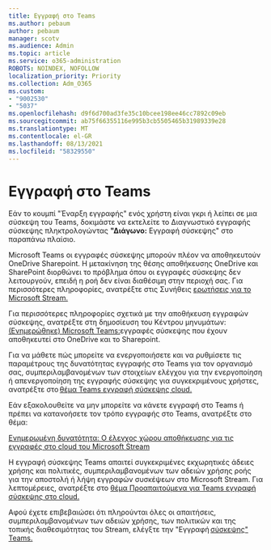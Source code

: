 ```yaml
---
title: Εγγραφή στο Teams
ms.author: pebaum
author: pebaum
manager: scotv
ms.audience: Admin
ms.topic: article
ms.service: o365-administration
ROBOTS: NOINDEX, NOFOLLOW
localization_priority: Priority
ms.collection: Adm_O365
ms.custom:
- "9002530"
- "5037"
ms.openlocfilehash: d9f6d700ad3fe35c10bcee198ee46cc7892c09eb
ms.sourcegitcommit: ab75f66355116e995b3cb5505465b31989339e28
ms.translationtype: MT
ms.contentlocale: el-GR
ms.lasthandoff: 08/13/2021
ms.locfileid: "58329550"
---
```

# <a name="recording-in-teams"></a>Εγγραφή στο Teams

Εάν το κουμπί  "Έναρξη εγγραφής" ενός χρήστη είναι γκρι ή λείπει σε μια σύσκεψη του Teams, δοκιμάστε να εκτελείτε το Διαγνωστικό εγγραφής σύσκεψης πληκτρολογώντας **"Διάγωνο:** Εγγραφή σύσκεψης" στο παραπάνω πλαίσιο. 

Microsoft Teams οι εγγραφές σύσκεψης μπορούν πλέον να αποθηκευτούν OneDrive Sharepoint. Η μετακίνηση της θέσης αποθήκευσης OneDrive και SharePoint διορθώνει το πρόβλημα όπου οι εγγραφές σύσκεψης δεν λειτουργούν, επειδή η ροή δεν είναι διαθέσιμη στην περιοχή σας. Για περισσότερες πληροφορίες, ανατρέξτε στις Συνήθεις [ερωτήσεις για το Microsoft Stream.](https://docs.microsoft.com/stream/faq#which-regions-does-microsoft-stream-host-my-data-in)

Για περισσότερες πληροφορίες σχετικά με την αποθήκευση εγγραφών σύσκεψης, ανατρέξτε στη δημοσίευση του Κέντρου μηνυμάτων: [(Ενημερώθηκε) Microsoft Teams:](https://portal.microsoft.com/Adminportal/Home?ref=MessageCenter&id=MC222640)εγγραφές σύσκεψης που έχουν αποθηκευτεί στο OneDrive και το Sharepoint.

Για να μάθετε πώς μπορείτε να ενεργοποιήσετε και να ρυθμίσετε τις παραμέτρους της δυνατότητας εγγραφής στο Teams για τον οργανισμό σας, συμπεριλαμβανομένων των στοιχείων ελέγχου για την ενεργοποίηση ή απενεργοποίηση της εγγραφής σύσκεψης για συγκεκριμένους χρήστες, ανατρέξτε στο [θέμα Teams εγγραφή σύσκεψης cloud.](https://docs.microsoft.com/microsoftteams/cloud-recording) 

Εάν εξακολουθείτε να μην μπορείτε να κάνετε εγγραφή στο Teams ή πρέπει να κατανοήσετε τον τρόπο εγγραφής στο Teams, ανατρέξτε στο θέμα: 

[Ενημερωμένη δυνατότητα: Ο έλεγχος χώρου αποθήκευσης για τις εγγραφές στο cloud του Microsoft Stream](https://admin.microsoft.com/AdminPortal/Home#/MessageCenter?id=MC214327)

Η εγγραφή σύσκεψης Teams απαιτεί συγκεκριμένες εκχωρητικές άδειες χρήσης και πολιτικές, συμπεριλαμβανομένων των αδειών χρήσης ροής για την αποστολή ή λήψη εγγραφών συσκέψεων στο Microsoft Stream. Για λεπτομέρειες, ανατρέξτε στο [θέμα Προαπαιτούμενα για Teams εγγραφή σύσκεψης στο cloud.](https://docs.microsoft.com/microsoftteams/cloud-recording#prerequisites-for-teams-cloud-meeting-recording)

Αφού έχετε επιβεβαιώσει ότι πληρούνται όλες οι απαιτήσεις, συμπεριλαμβανομένων των αδειών χρήσης, των πολιτικών και της τοπικής διαθεσιμότητας του Stream, ελέγξτε την "Εγγραφή [σύσκεψης" Teams.](https://support.office.com/article/34dfbe7f-b07d-4a27-b4c6-de62f1348c24) 